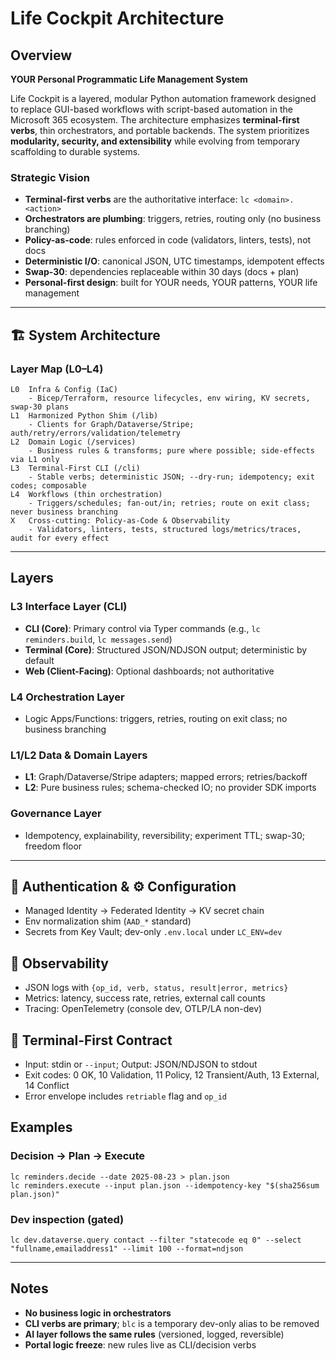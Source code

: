 # Life Cockpit Architecture

## Overview

**YOUR Personal Programmatic Life Management System**

Life Cockpit is a layered, modular Python automation framework designed to replace GUI-based workflows with script-based automation in the Microsoft 365 ecosystem. The architecture emphasizes **terminal-first verbs**, thin orchestrators, and portable backends. The system prioritizes **modularity, security, and extensibility** while evolving from temporary scaffolding to durable systems.

### Strategic Vision
- **Terminal-first verbs** are the authoritative interface: `lc <domain>.<action>`
- **Orchestrators are plumbing**: triggers, retries, routing only (no business branching)
- **Policy-as-code**: rules enforced in code (validators, linters, tests), not docs
- **Deterministic I/O**: canonical JSON, UTC timestamps, idempotent effects
- **Swap-30**: dependencies replaceable within 30 days (docs + plan)
- **Personal-first design**: built for YOUR needs, YOUR patterns, YOUR life management

---

## 🏗️ System Architecture

### Layer Map (L0–L4)
```
L0  Infra & Config (IaC)
    - Bicep/Terraform, resource lifecycles, env wiring, KV secrets, swap-30 plans
L1  Harmonized Python Shim (/lib)
    - Clients for Graph/Dataverse/Stripe; auth/retry/errors/validation/telemetry
L2  Domain Logic (/services)
    - Business rules & transforms; pure where possible; side-effects via L1 only
L3  Terminal-First CLI (/cli)
    - Stable verbs; deterministic JSON; --dry-run; idempotency; exit codes; composable
L4  Workflows (thin orchestration)
    - Triggers/schedules; fan-out/in; retries; route on exit class; never business branching
X   Cross-cutting: Policy-as-Code & Observability
    - Validators, linters, tests, structured logs/metrics/traces, audit for every effect
```

---

## Layers

### L3 Interface Layer (CLI)
- **CLI (Core)**: Primary control via Typer commands (e.g., `lc reminders.build`, `lc messages.send`)
- **Terminal (Core)**: Structured JSON/NDJSON output; deterministic by default
- **Web (Client-Facing)**: Optional dashboards; not authoritative

### L4 Orchestration Layer
- Logic Apps/Functions: triggers, retries, routing on exit class; no business branching

### L1/L2 Data & Domain Layers
- **L1**: Graph/Dataverse/Stripe adapters; mapped errors; retries/backoff
- **L2**: Pure business rules; schema-checked IO; no provider SDK imports

### Governance Layer
- Idempotency, explainability, reversibility; experiment TTL; swap-30; freedom floor

---

## 🔐 Authentication & ⚙️ Configuration
- Managed Identity → Federated Identity → KV secret chain
- Env normalization shim (`AAD_*` standard)
- Secrets from Key Vault; dev-only `.env.local` under `LC_ENV=dev`

## 📝 Observability
- JSON logs with `{op_id, verb, status, result|error, metrics}`
- Metrics: latency, success rate, retries, external call counts
- Tracing: OpenTelemetry (console dev, OTLP/LA non-dev)

## 🔄 Terminal-First Contract
- Input: stdin or `--input`; Output: JSON/NDJSON to stdout
- Exit codes: 0 OK, 10 Validation, 11 Policy, 12 Transient/Auth, 13 External, 14 Conflict
- Error envelope includes `retriable` flag and `op_id`

## Examples

### Decision → Plan → Execute
```
lc reminders.decide --date 2025-08-23 > plan.json
lc reminders.execute --input plan.json --idempotency-key "$(sha256sum plan.json)"
```

### Dev inspection (gated)
```
lc dev.dataverse.query contact --filter "statecode eq 0" --select "fullname,emailaddress1" --limit 100 --format=ndjson
```

---

## Notes
- **No business logic in orchestrators**
- **CLI verbs are primary**; `blc` is a temporary dev-only alias to be removed
- **AI layer follows the same rules** (versioned, logged, reversible)
- **Portal logic freeze**: new rules live as CLI/decision verbs
